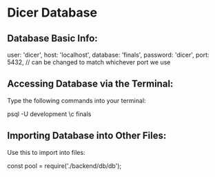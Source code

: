 # Dicer Database

## Database Basic Info:
  user: 'dicer',
  host: 'localhost',
  database: 'finals',
  password: 'dicer',
  port: 5432, // can be changed to match whichever port we use


## Accessing Database via the Terminal:
Type the following commands into your terminal:

  psql -U development 
  \c finals


## Importing Database into Other Files:
Use this to import into files: 

  const pool = require('./backend/db/db');
